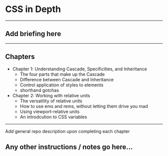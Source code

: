 # CSS in Depth
---

## Add briefing here
---

## Chapters
- Chapter 1: Understanding Cascade, Specificities, and Inheritance
  * The four parts that make up the Cascade
  * Difference between Cascade and Inheritance
  * Control application of styles to elements
  * shorthand gotchas
- Chapter 2: Working with relative units
  * The versatility of relative units
  * How to use ems and rems, without letting them drive you mad
  * Using viewport-relative units
  * An introdcution to CSS variables
---
Add general repo description upon completing each chapter

## Any other instructions / notes go here...
